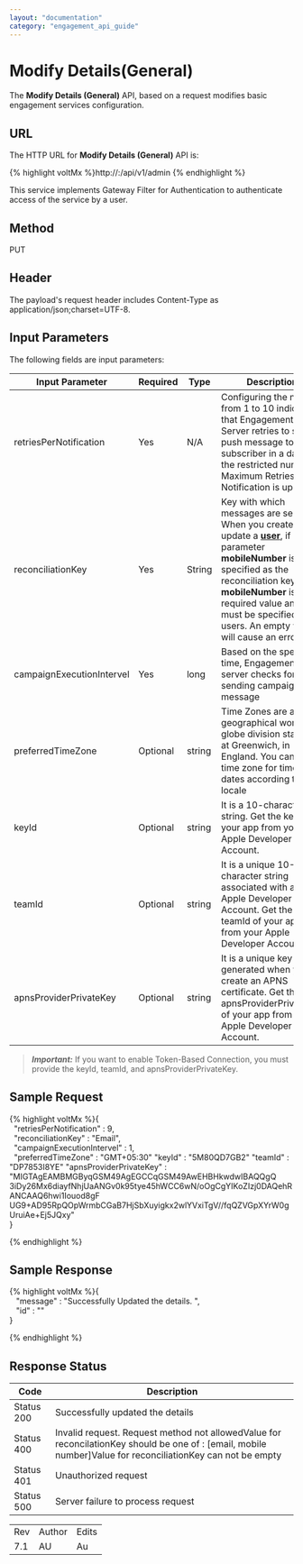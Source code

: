 ```yaml
---
layout: "documentation"
category: "engagement_api_guide"
---
```

                            


Modify Details(General)
=======================

The **Modify Details (General)** API, based on a request modifies basic engagement services configuration.

URL
---

The HTTP URL for **Modify Details (General)** API is:

{% highlight voltMx %}http://<host>:<port>/api/v1/admin
{% endhighlight %}

This service implements Gateway Filter for Authentication to authenticate access of the service by a user.

Method
------

PUT

Header
------

The payload's request header includes Content-Type as application/json;charset=UTF-8.

Input Parameters
----------------

The following fields are input parameters:

  
| Input Parameter | Required | Type | Description |
| --- | --- | --- | --- |
| retriesPerNotification | Yes | N/A | Configuring the number from 1 to 10 indicates that Engagement Server retries to send a push message to a subscriber in a day to the restricted number. Maximum Retries per Notification is up to 10 |
| reconciliationKey | Yes | String | Key with which messages are sent. When you create or update a **[user](../REST_API_Audience_Member/Create_AudienceMemebrs.html)**, if parameter **mobileNumber** is specified as the reconciliation key, then **mobileNumber** is a required value and must be specified for all users. An empty value will cause an error. |
| campaignExecutionIntervel | Yes | long | Based on the specified time, Engagement server checks for sending campaign message |
| preferredTimeZone | Optional | string | Time Zones are a geographical world globe division starting at Greenwich, in England. You can set a time zone for times and dates according to your locale |
| keyId | Optional | string | It is a 10-character string. Get the keyId of your app from your Apple Developer Account. |
| teamId | Optional | string | It is a unique 10-character string associated with an Apple Developer Account. Get the teamId of your app from your Apple Developer Account. |
| apnsProviderPrivateKey | Optional | string | It is a unique key that is generated when you create an APNS certificate. Get the apnsProviderPrivateKey of your app from your Apple Developer Account. |

> **_Important:_** If you want to enable Token-Based Connection, you must provide the keyId, teamId, and apnsProviderPrivateKey.

Sample Request
--------------

{% highlight voltMx %}{  
  "retriesPerNotification" : 9,  
  "reconciliationKey" : "Email",  
  "campaignExecutionIntervel" : 1,  
  "preferredTimeZone" : "GMT+05:30"
  "keyId" : "5M80QD7GB2"
  "teamId" : "DP7853I8YE"
  "apnsProviderPrivateKey" : "MIGTAgEAMBMGByqGSM49AgEGCCqGSM49AwEHBHkwdwIBAQQgQ
3iDy26Mx6diayfNhjUaANGv0k95tye45hWCC6wN/oOgCgYIKoZIzj0DAQehRANCAAQ6hwi1Iouod8gF
UG9+AD95RpQOpWrmbCGaB7HjSbXuyigkx2wlYVxiTgV//fqQZVGpXYrW0gUruiAe+Ej5JQxy"  
}  

{% endhighlight %}

Sample Response
---------------

{% highlight voltMx %}{  
   "message" : "Successfully Updated the details. ",  
   "id" : ""  
}  

{% endhighlight %}

Response Status
---------------

  
| Code | Description |
| --- | --- |
| Status 200 | Successfully updated the details |
| Status 400 | Invalid request. Request method not allowedValue for reconcilationKey should be one of : \[email, mobile number\]Value for reconciliationKey can not be empty |
| Status 401 | Unauthorized request |
| Status 500 | Server failure to process request |

<table class="TableStyle-RevisionTable" cellspacing="0" style="margin-left: 0;margin-right: auto;mc-table-style: url('../Resources/TableStyles/RevisionTable.css');" data-mc-conditions="Default.HTML"><colgroup><col class="TableStyle-RevisionTable-Column-Column1"> <col class="TableStyle-RevisionTable-Column-Column1"> <col class="TableStyle-RevisionTable-Column-Column1"></colgroup><tbody><tr class="TableStyle-RevisionTable-Body-Body1"><td class="TableStyle-RevisionTable-BodyE-Column1-Body1">Rev</td><td class="TableStyle-RevisionTable-BodyE-Column1-Body1">Author</td><td class="TableStyle-RevisionTable-BodyD-Column1-Body1">Edits</td></tr><tr class="TableStyle-RevisionTable-Body-Body1"><td class="TableStyle-RevisionTable-BodyB-Column1-Body1">7.1</td><td class="TableStyle-RevisionTable-BodyB-Column1-Body1">AU</td><td class="TableStyle-RevisionTable-BodyA-Column1-Body1">Au</td></tr></tbody></table>
